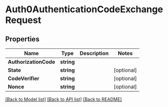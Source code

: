 # Auth0AuthenticationCodeExchangeRequest

## Properties

Name | Type | Description | Notes
------------ | ------------- | ------------- | -------------
**AuthorizationCode** | **string** |  |
**State** | **string** |  |[optional] 
**CodeVerifier** | **string** |  |[optional] 
**Nonce** | **string** |  |[optional] 

[[Back to Model list]](../README.md#documentation-for-models) [[Back to API list]](../README.md#documentation-for-api-endpoints) [[Back to README]](../README.md)


